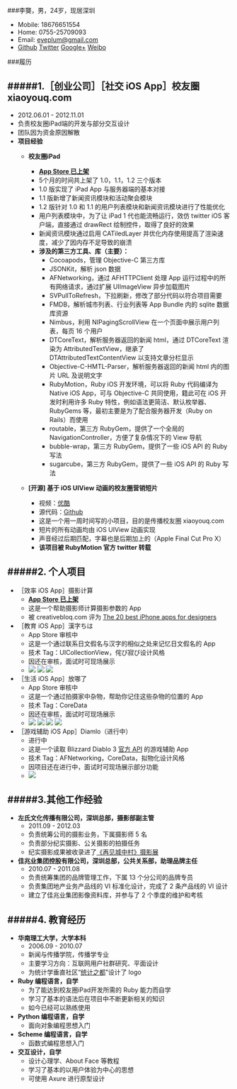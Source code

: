 ###李龑，男，24岁，现居深圳

* Mobile: 18676651554
* Home: 0755-25709093
* Email: eyeplum@gmail.com
* [Github](https://github.com/eyeplum)   [Twitter](https://twitter.com/eyeplum)   [Google+](https://plus.google.com/103284151248378359229/)   [Weibo](http://weibo.com/eyeplum)


###履历


#####1.［创业公司］［社交 iOS App］校友圈 xiaoyouq.com
---
* 2012.06.01 - 2012.11.01
* 负责校友圈iPad端的开发与部分交互设计
* 团队因为资金原因解散
* __项目经验__
	* __校友圈iPad__
		* [__App Store 已上架__](https://itunes.apple.com/app/xiao-you-quan-zui-zhuan-ye/id555303974?ls=1&mt=8)
		* 5个月的时间共上架了 1.0，1.1，1.2 三个版本
		* 1.0 版实现了 iPad App 与服务器端的基本对接
		* 1.1 版新增了新闻资讯模块和活动聚会模块
		* 1.2 版针对 1.0 和 1.1 的用户列表模块和新闻资讯模块进行了性能优化
		* 用户列表模块中，为了让 iPad 1 代也能流畅运行，效仿 twitter iOS 客户端，直接通过 drawRect 绘制控件，取得了良好的效果
		* 新闻资讯模块通过启用 CATiledLayer 并优化内存使用提高了渲染速度，减少了因内存不足导致的崩溃
		* __涉及的第三方工具、库（主要）：__
			* Cocoapods，管理 Objective-C 第三方库
			* JSONKit，解析 json 数据
			* AFNetworking，通过 AFHTTPClient 处理 App 运行过程中的所有网络请求，通过扩展 UIImageView 异步加载图片
			* SVPullToRefresh，下拉刷新，修改了部分代码以符合项目需要
			* FMDB，解析城市列表、行业列表等 App Bundle 内的 sqlite 数据库资源
			* Nimbus，利用 NIPagingScrollView 在一个页面中展示用户列表，每页 16 个用户
			* DTCoreText，解析服务器返回的新闻 html，通过 DTCoreText 渲染为 AttributedTextView，继承了 DTAttributedTextContentView 以支持文章分栏显示
			* Objective-C-HMTL-Parser，解析服务器返回的新闻 html 内的图片 URL 及说明文字
			* RubyMotion，Ruby iOS 开发环境，可以将 Ruby 代码编译为 Native iOS App，可与 Objective-C 共同使用，籍此可在 iOS 开发时利用许多 Ruby 特性，例如语法更简洁、默认枚举器、RubyGems 等，最初主要是为了配合服务器开发（Ruby on Rails）而使用
			* routable，第三方 RubyGem，提供了一个全局的 NavigationController，方便了复杂情况下的 View 导航
			* bubble-wrap，第三方 RubyGem，提供了一些 iOS API 的 Ruby 写法
			* sugarcube，第三方 RubyGem，提供了一些 iOS API 的 Ruby 写法
	
	
	* __[开源] 基于 iOS UIView 动画的校友圈营销短片__
		* 视频：[优酷](http://v.youku.com/v_show/id_XNDY5MTA0NDA4.html)
		* 源代码：[Github](https://github.com/smartweb/Soulmate)
		* 这是一个用一周时间写的小项目，目的是传播校友圈 xiaoyouq.com
		* 短片的所有动画均由 iOS UIView 动画实现
		* 声音经过后期匹配，字幕也是后期加上的（Apple Final Cut Pro X）
		* __该项目被 RubyMotion 官方 twitter 转载__


#####2. 个人项目
---
* ［效率 iOS App］摄影计算
	* [__App Store 已上架__](https://itunes.apple.com/us/app/photocalculator/id517131450?ls=1&mt=8)
	* 这是一个帮助摄影师计算摄影参数的 App
	* 被 creativebloq.com 评为 [The 20 best iPhone apps for designers](http://www.creativebloq.com/design-tools/20-useful-iphone-apps-designers-812522?page=1)
* ［教育 iOS App］漢字ちは
	* App Store 审核中
	* 这是一个通过联系日文假名与汉字的相似之处来记忆日文假名的 App
	* 技术 Tag：UICollectionView，侘び寂び设计风格
	* 因还在审核，面试时可现场展示
	* ![](https://raw.github.com/eyeplum/EYEResume/master/img/kanjichiwa1.png) ![](https://raw.github.com/eyeplum/EYEResume/master/img/kanjichiwa2.png) ![](https://raw.github.com/eyeplum/EYEResume/master/img/kanjichiwa3.png)
* ［生活 iOS App］放哪了
	* App Store 审核中
	* 这是一个通过拍摄家中杂物，帮助你记住这些杂物的位置的 App
	* 技术 Tag：CoreData
	* 因还在审核，面试时可现场展示
	* ![](https://raw.github.com/eyeplum/EYEResume/master/img/放哪了1.png) ![](https://raw.github.com/eyeplum/EYEResume/master/img/放哪了2.png) ![](https://raw.github.com/eyeplum/EYEResume/master/img/放哪了3.png) ![](https://raw.github.com/eyeplum/EYEResume/master/img/放哪了4.png)
* ［游戏辅助 iOS App］Diamlo（进行中）
	* 进行中
	* 这是一个读取 Blizzard Diablo 3 [官方 API](http://blizzard.github.com/d3-api-docs/) 的游戏辅助 App
	* 技术 Tag：AFNetworking，CoreData，拟物化设计风格
	* 因项目还在进行中，面试时可现场展示部分功能
	* ![](https://raw.github.com/eyeplum/EYEResume/master/img/diamlo.jpg)

#####3.其他工作经验
---
* __左氏文化传播有限公司，深圳总部，摄影部副主管__
	* 2011.09 - 2012.03
	* 负责统筹公司的摄影业务，下属摄影师 5 名
	* 负责部分纪实摄影、公关摄影的拍摄任务
	* 纪实摄影成果被收录进了[《再见城中村》摄影展](http://www.douban.com/event/17319068/)
* __佳兆业集团控股有限公司，深圳总部，公共关系部，助理品牌主任__
	* 2010.07 - 2011.08
	* 负责统筹集团的品牌管理工作，下属 13 个分公司的品牌专员
	* 负责集团地产业务产品线的 VI 标准化设计，完成了 2 条产品线的 VI 设计
	* 建立了佳兆业集团影像资料库，并参与了 2 个季度的维护和考核

#####4. 教育经历
---
* __华南理工大学，大学本科__
	* 2006.09 - 2010.07
	* 新闻与传播学院，传播学专业
	* 主要学习方向：互联网用户社群研究、平面设计
	* 为统计学垂直社区“[统计之都](http://cos.name/)”设计了 logo
* __Ruby 编程语言，自学__
	* 为了能达到校友圈iPad开发所需的 Ruby 能力而自学
	* 学习了基本的语法后在项目中不断更新相关的知识
	* 如今已经可以熟练使用
* __Python 编程语言，自学__
	* 面向对象编程思想入门
* __Scheme 编程语言，自学__
	* 函数式编程思想入门
* __交互设计，自学__
	* 设计心理学、About Face 等教程
	* 学习了基本的以用户体验为中心的思想
	* 可使用 Axure 进行原型设计
